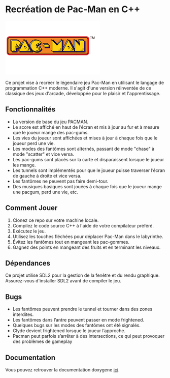 # Recréation de Pac-Man en C++

![Pac-Man](images.png)

Ce projet vise à recréer le légendaire jeu Pac-Man en utilisant le langage de programmation C++ moderne. Il s'agit d'une version réinventée de ce classique des jeux d'arcade, développée pour le plaisir et l'apprentissage.

## Fonctionnalités

- La version de base du jeu PACMAN.
- Le score est affiché en haut de l’écran et mis à jour au fur et à mesure que le
joueur mange des pac-gums.
- Les vies du joueur sont affichées et mises à jour à chaque fois que le joueur perd
une vie.
- Les modes des fantômes sont alternés, passant de mode "chase" à mode "scatter"
et vice versa.
- Les pac-gums sont placés sur la carte et disparaissent lorsque le joueur les mange.
- Les tunnels sont implémentés pour que le joueur puisse traverser l’écran de
gauche à droite et vice versa.
- Les fantômes ne peuvent pas faire demi-tour.
- Des musiques basiques sont jouées à chaque fois que le joueur mange une pacgum, perd une vie, etc.

## Comment Jouer

1. Clonez ce repo sur votre machine locale.
2. Compilez le code source C++ à l'aide de votre compilateur préféré.
3. Exécutez le jeu.
4. Utilisez les touches fléchées pour déplacer Pac-Man dans le labyrinthe.
5. Évitez les fantômes tout en mangeant les pac-gommes.
6. Gagnez des points en mangeant des fruits et en terminant les niveaux.

## Dépendances

Ce projet utilise SDL2 pour la gestion de la fenêtre et du rendu graphique. Assurez-vous d'installer SDL2 avant de compiler le jeu.

## Bugs

- Les fantômes peuvent prendre le tunnel et tourner dans des zones interdites.
- Les fantômes dans l’antre peuvent passer en mode frightened.
- Quelques bugs sur les modes des fantômes ont été signalés.
- Clyde devient frightened lorsque le joueur l’approche.
- Pacman peut parfois s’arrêter à des intersections, ce qui peut provoquer des
problèmes de gameplay

## Documentation

Vous pouvez retrouver la documentation doxygene [ici](https://m7415.github.io/pacman/).
